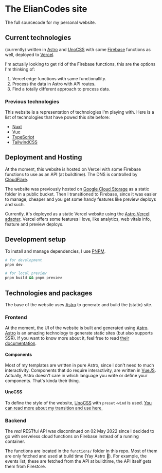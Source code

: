 # The ElianCodes site

The full sourcecode for my personal website.

## Current technologies

(currently) written in [Astro](<https://astro.build>) and [UnoCSS](<https://uno.antfu.me>) with some [Firebase](<https://firebase.com>) functions as well, deployed to [Vercel](https://www.vercel.com).

I'm actually looking to get rid of the Firebase functions, this are the options I'm thinking of:

1. Vercel edge functions with same functionallity.
1. Process the data in Astro with API routes.
1. Find a totally different approach to process data.

### Previous technologies

This website is a representation of technologies I'm playing with. Here is a list of technologies that have powed this site before:

- [Nuxt](<https://www.nuxtjs.org>)
- [Vue](<https://www.vuejs.org>)
- [TypeScript](<https://www.typescript-lang.com>)
- [TailwindCSS](<https://tailwindcss.com>)

## Deployment and Hosting

At the moment, this website is hosted on Vercel with some Firebase functions to use as an API (at buildtime). The DNS is controlled by [CloudFlare](<https://www.cloudflare.com>).

The website was previously hosted on [Google Cloud Storage](<https://cloud.google.com/storage>) as a static folder in a public bucket. Then I transitioned to Firebase, since it was easier to manage, cheaper and you get some handy features like preview deploys and such.

Currently, it's deployed as a static Vercel website using the [Astro Vercel adapter](https://docs.astro.build/en/guides/integrations-guide/vercel/). Vercel offers some features I love, like analytics, web vitals info, feature and preview deploys.

## Development setup

To install and manage dependencies, I use [PNPM](<https://pnpm.io/>).

```bash
# for development
pnpm dev

# for local preview
pnpm build && pnpm preview
```

## Technologies and packages

The base of the website uses [Astro](<https://astro.build>) to generate and build the (static) site.

### Frontend

At the moment, the UI of the website is built and generated using [Astro](<https://astro.build>). [Astro](<https://astro.build>) is an amazing technology to generate static sites (but also supports SSR). If you want to know more about it, feel free to read [their documentation](<https://docs.astro.build/getting-started>).

#### Components

Most of my templates are written in pure Astro, since I don't need to much interactivity. Components that do require interactivity, are written in [VueJS](<https://www.vuejs.org>). Actually, Astro doesn't care in which language you write or define your components. That's kinda their thing.

#### UnoCSS

To define the style of the website, [UnoCSS](<https://uno.antfu.me>) with `preset-wind` is used. [You can read more about my transition and use here.](<https://www.elian.codes/blog/23-02-11-implementing-unocss-in-astro>)

### Backend

The *real* RESTful API was discontinued on 02 May 2022 since I decided to go with serveless cloud functions on Firebase instead of a running container.

The functions are located in the `functions/` folder in this repo. Most of them are only fetched and used at build time (Yay Astro 🙌). For example, the events list, these are fetched from the API at buildtime, the API itself gets them from Firestore.
